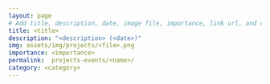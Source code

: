 ```yaml
---
layout: page
# Add title, description, date, image file, importance, link url, and category below
title: <title>
description: "<description> (<date>)"
img: assets/img/projects/<file>.png
importance: <importance>
permalink:  projects-events/<name>/
category: <category>
---
```


<!-- Add project info below -->

